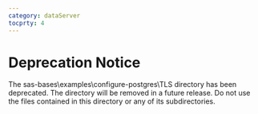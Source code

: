 ```yaml
---
category: dataServer
tocprty: 4
---
```


# Deprecation Notice

The sas-bases\examples\configure-postgres\TLS directory has been deprecated. The
directory will be removed in a future release. Do not use the files contained in
this directory or any of its subdirectories.